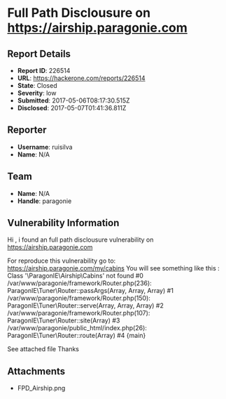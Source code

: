 # Full Path Disclousure on https://airship.paragonie.com

## Report Details
- **Report ID**: 226514
- **URL**: https://hackerone.com/reports/226514
- **State**: Closed
- **Severity**: low
- **Submitted**: 2017-05-06T08:17:30.515Z
- **Disclosed**: 2017-05-07T01:41:36.811Z

## Reporter
- **Username**: ruisilva
- **Name**: N/A

## Team
- **Name**: N/A
- **Handle**: paragonie

## Vulnerability Information
Hi , i found an full path disclousure vulnerability on https://airship.paragonie.com

For reproduce this vulnerability go to: https://airship.paragonie.com/my/cabins
You will see something like this : Class '\ParagonIE\Airship\Cabins' not found #0 /var/www/paragonie/framework/Router.php(236): ParagonIE\Tuner\Router::passArgs(Array, Array, Array) #1 /var/www/paragonie/framework/Router.php(150): ParagonIE\Tuner\Router::serve(Array, Array, Array) #2 /var/www/paragonie/framework/Router.php(107): ParagonIE\Tuner\Router::site(Array) #3 /var/www/paragonie/public_html/index.php(26): ParagonIE\Tuner\Router::route(Array) #4 {main}

See attached file 
Thanks 

## Attachments
- FPD_Airship.png
